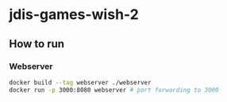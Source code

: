 # jdis-games-wish-2

## How to run

### Webserver

```bash
docker build --tag webserver ./webserver
docker run -p 3000:8080 webserver # port forwarding to 3000
```
